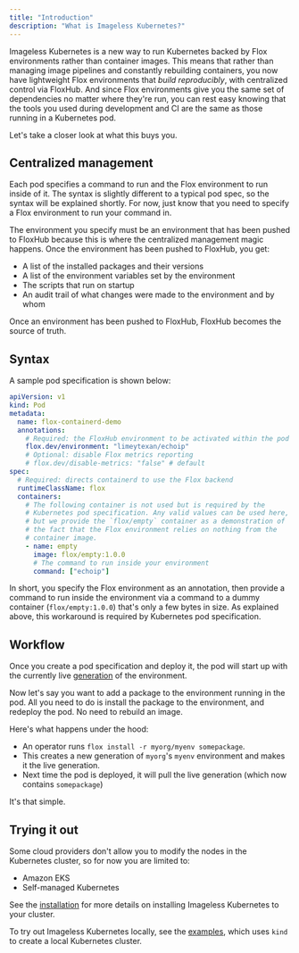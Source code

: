 ```yaml
---
title: "Introduction"
description: "What is Imageless Kubernetes?"
---
```


Imageless Kubernetes is a new way to run Kubernetes backed by Flox environments rather than container images.
This means that rather than managing image pipelines and constantly rebuilding containers, you now have lightweight Flox environments that *build reproducibly*, with centralized control via FloxHub.
And since Flox environments give you the same set of dependencies no matter where they're run, you can rest easy knowing that the tools you used during development and CI are the same as those running in a Kubernetes pod.

Let's take a closer look at what this buys you.

## Centralized management

Each pod specifies a command to run and the Flox environment to run inside of it.
The syntax is slightly different to a typical pod spec, so the syntax will be explained shortly.
For now, just know that you need to specify a Flox environment to run your command in.

The environment you specify must be an environment that has been pushed to FloxHub because this is where the centralized management magic happens.
Once the environment has been pushed to FloxHub, you get:

- A list of the installed packages and their versions
- A list of the environment variables set by the environment
- The scripts that run on startup
- An audit trail of what changes were made to the environment and by whom

Once an environment has been pushed to FloxHub, FloxHub becomes the source of truth.

## Syntax

A sample pod specification is shown below:

```yaml
apiVersion: v1
kind: Pod
metadata:
  name: flox-containerd-demo
  annotations:
    # Required: the FloxHub environment to be activated within the pod
    flox.dev/environment: "limeytexan/echoip"
    # Optional: disable Flox metrics reporting
    # flox.dev/disable-metrics: "false" # default
spec:
  # Required: directs containerd to use the Flox backend
  runtimeClassName: flox
  containers:
    # The following container is not used but is required by the
    # Kubernetes pod specification. Any valid values can be used here,
    # but we provide the `flox/empty` container as a demonstration of
    # the fact that the Flox environment relies on nothing from the
    # container image.
    - name: empty
      image: flox/empty:1.0.0
      # The command to run inside your environment
      command: ["echoip"]
```

In short, you specify the Flox environment as an annotation, then provide a command to run inside the environment via a command to a dummy container (`flox/empty:1.0.0`) that's only a few bytes in size.
As explained above, this workaround is required by Kubernetes pod specification.

## Workflow

Once you create a pod specification and deploy it, the pod will start up with the currently live [generation][generations-concept] of the environment.

Now let's say you want to add a package to the environment running in the pod.
All you need to do is install the package to the environment, and redeploy the pod.
No need to rebuild an image.

Here's what happens under the hood:

- An operator runs `flox install -r myorg/myenv somepackage`.
- This creates a new generation of `myorg`'s `myenv` environment and makes it the live generation.
- Next time the pod is deployed, it will pull the live generation (which now contains `somepackage`)

It's that simple.

## Trying it out

Some cloud providers don't allow you to modify the nodes in the Kubernetes cluster, so for now you are limited to:

- Amazon EKS
- Self-managed Kubernetes

See the [installation][install-section] for more details on installing Imageless Kubernetes to your cluster.

To try out Imageless Kubernetes locally, see the [examples][examples-section], which uses `kind` to create a local Kubernetes cluster.

[generations-concept]: ../concepts/generations.md
[install-section]: ./install/eks.md
[examples-section]: ./examples/kind-demo.md
